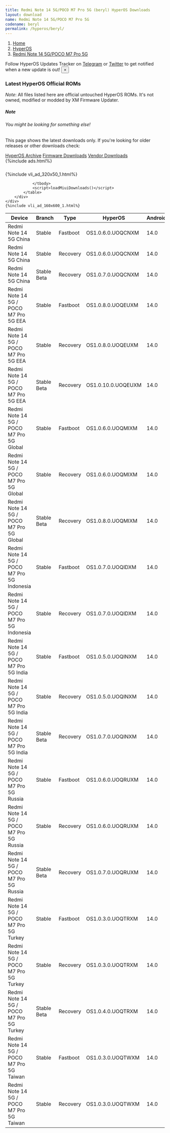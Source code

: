 ```yaml
---
title: Redmi Note 14 5G/POCO M7 Pro 5G (beryl) HyperOS Downloads
layout: download
name: Redmi Note 14 5G/POCO M7 Pro 5G
codename: beryl
permalink: /hyperos/beryl/
---
```

<nav aria-label="breadcrumb">
    <ol class="breadcrumb">
        <li class="breadcrumb-item"><a href="/">Home</a></li>
        <li class="breadcrumb-item"><a href="/hyperos/">HyperOS</a></li>
        <li class="breadcrumb-item active" aria-current="page"><a href="/hyperos/beryl/">Redmi Note 14 5G/POCO M7 Pro 5G</a></li>
    </ol>
</nav>
<div class="alert alert-primary alert-dismissible fade show" role="alert">
    Follow HyperOS Updates Tracker on <a href="https://t.me/MIUIUpdatesTracker" class="alert-link">Telegram</a>
     or <a href="https://twitter.com/MiFwUpdater" class="alert-link">Twitter</a> to get notified when a new update is out!
    <button type="button" class="close" data-dismiss="alert" aria-label="Close">
        <span aria-hidden="true">&times;</span>
    </button>
</div>

### Latest HyperOS Official ROMs
*Note*: All files listed here are official untouched HyperOS ROMs. It's not owned, modified or modded by XM Firmware Updater.
<div class="card">
  <div class="card-body">
    <h5 class="card-title">Note</h5>
    <h6 class="card-subtitle mb-2 text-muted">You might be looking for something else!</h6>
    <p class="card-text">This page shows the latest downloads only.
     If you're looking for older releases or other downloads check:</p>
    <a href="/archive/hyperos/beryl/" class="card-link">HyperOS Archive</a>
    <a href="/firmware/beryl/" class="card-link">Firmware Downloads</a>
    <a href="/vendor/beryl/" class="card-link">Vendor Downloads</a>
  </div>
</div>
{%include ads.html%}
<div class="row justify-content-center">
    <div class="col-10">
        <div class="table-responsive-md" style="margin-top: 25px;">
            {%include vli_ad_320x50_1.html%}
            <table id="miui" class="display dt-responsive nowrap compact table table-striped table-hover table-sm">
                <thead class="thead-dark">
                    <tr>
                        <th data-ref="device">Device</th>
                        <th data-ref="branch">Branch</th>
                        <th data-ref="type">Type</th>
                        <th data-ref="miui">HyperOS</th>
                        <th data-ref="android">Android</th>
                        <th data-ref="size">Size</th>
                        <th data-ref="size">Date</th>
                        <th data-ref="link">Link</th>
                    </tr>
                </thead>
                <tbody>
                <tr><td>Redmi Note 14 5G China</td><td>Stable</td><td>Fastboot</td><td>OS1.0.6.0.UOQCNXM</td><td>14.0</td><td>7.1 GB</td><td>2025-01-25</td><td><a href="/hyperos/beryl/stable/OS1.0.6.0.UOQCNXM/">Download</a></td></tr>
<tr><td>Redmi Note 14 5G China</td><td>Stable</td><td>Recovery</td><td>OS1.0.6.0.UOQCNXM</td><td>14.0</td><td>5.3 GB</td><td>2025-02-13</td><td><a href="/hyperos/beryl/stable/OS1.0.6.0.UOQCNXM/">Download</a></td></tr>
<tr><td>Redmi Note 14 5G China</td><td>Stable Beta</td><td>Recovery</td><td>OS1.0.7.0.UOQCNXM</td><td>14.0</td><td>5.3 GB</td><td>2025-03-13</td><td><a href="/hyperos/beryl/stable beta/OS1.0.7.0.UOQCNXM/">Download</a></td></tr>
<tr><td>Redmi Note 14 5G / POCO M7 Pro 5G EEA</td><td>Stable</td><td>Fastboot</td><td>OS1.0.8.0.UOQEUXM</td><td>14.0</td><td>7.4 GB</td><td>2025-01-20</td><td><a href="/hyperos/beryl/stable/OS1.0.8.0.UOQEUXM/">Download</a></td></tr>
<tr><td>Redmi Note 14 5G / POCO M7 Pro 5G EEA</td><td>Stable</td><td>Recovery</td><td>OS1.0.8.0.UOQEUXM</td><td>14.0</td><td>4.8 GB</td><td>2025-01-24</td><td><a href="/hyperos/beryl/stable/OS1.0.8.0.UOQEUXM/">Download</a></td></tr>
<tr><td>Redmi Note 14 5G / POCO M7 Pro 5G EEA</td><td>Stable Beta</td><td>Recovery</td><td>OS1.0.10.0.UOQEUXM</td><td>14.0</td><td>4.8 GB</td><td>2025-03-11</td><td><a href="/hyperos/beryl/stable beta/OS1.0.10.0.UOQEUXM/">Download</a></td></tr>
<tr><td>Redmi Note 14 5G / POCO M7 Pro 5G Global</td><td>Stable</td><td>Fastboot</td><td>OS1.0.6.0.UOQMIXM</td><td>14.0</td><td>8.0 GB</td><td>2025-01-18</td><td><a href="/hyperos/beryl/stable/OS1.0.6.0.UOQMIXM/">Download</a></td></tr>
<tr><td>Redmi Note 14 5G / POCO M7 Pro 5G Global</td><td>Stable</td><td>Recovery</td><td>OS1.0.6.0.UOQMIXM</td><td>14.0</td><td>4.7 GB</td><td>2025-02-08</td><td><a href="/hyperos/beryl/stable/OS1.0.6.0.UOQMIXM/">Download</a></td></tr>
<tr><td>Redmi Note 14 5G / POCO M7 Pro 5G Global</td><td>Stable Beta</td><td>Recovery</td><td>OS1.0.8.0.UOQMIXM</td><td>14.0</td><td>4.7 GB</td><td>2025-03-11</td><td><a href="/hyperos/beryl/stable beta/OS1.0.8.0.UOQMIXM/">Download</a></td></tr>
<tr><td>Redmi Note 14 5G / POCO M7 Pro 5G Indonesia</td><td>Stable</td><td>Fastboot</td><td>OS1.0.7.0.UOQIDXM</td><td>14.0</td><td>7.2 GB</td><td>2025-01-24</td><td><a href="/hyperos/beryl/stable/OS1.0.7.0.UOQIDXM/">Download</a></td></tr>
<tr><td>Redmi Note 14 5G / POCO M7 Pro 5G Indonesia</td><td>Stable</td><td>Recovery</td><td>OS1.0.7.0.UOQIDXM</td><td>14.0</td><td>4.7 GB</td><td>2025-02-12</td><td><a href="/hyperos/beryl/stable/OS1.0.7.0.UOQIDXM/">Download</a></td></tr>
<tr><td>Redmi Note 14 5G / POCO M7 Pro 5G India</td><td>Stable</td><td>Fastboot</td><td>OS1.0.5.0.UOQINXM</td><td>14.0</td><td>6.4 GB</td><td>2024-12-18</td><td><a href="/hyperos/beryl/stable/OS1.0.5.0.UOQINXM/">Download</a></td></tr>
<tr><td>Redmi Note 14 5G / POCO M7 Pro 5G India</td><td>Stable</td><td>Recovery</td><td>OS1.0.5.0.UOQINXM</td><td>14.0</td><td>4.6 GB</td><td>2025-01-07</td><td><a href="/hyperos/beryl/stable/OS1.0.5.0.UOQINXM/">Download</a></td></tr>
<tr><td>Redmi Note 14 5G / POCO M7 Pro 5G India</td><td>Stable Beta</td><td>Recovery</td><td>OS1.0.7.0.UOQINXM</td><td>14.0</td><td>4.6 GB</td><td>2025-03-05</td><td><a href="/hyperos/beryl/stable beta/OS1.0.7.0.UOQINXM/">Download</a></td></tr>
<tr><td>Redmi Note 14 5G / POCO M7 Pro 5G Russia</td><td>Stable</td><td>Fastboot</td><td>OS1.0.6.0.UOQRUXM</td><td>14.0</td><td>8.0 GB</td><td>2025-01-24</td><td><a href="/hyperos/beryl/stable/OS1.0.6.0.UOQRUXM/">Download</a></td></tr>
<tr><td>Redmi Note 14 5G / POCO M7 Pro 5G Russia</td><td>Stable</td><td>Recovery</td><td>OS1.0.6.0.UOQRUXM</td><td>14.0</td><td>4.6 GB</td><td>2025-02-12</td><td><a href="/hyperos/beryl/stable/OS1.0.6.0.UOQRUXM/">Download</a></td></tr>
<tr><td>Redmi Note 14 5G / POCO M7 Pro 5G Russia</td><td>Stable Beta</td><td>Recovery</td><td>OS1.0.7.0.UOQRUXM</td><td>14.0</td><td>4.6 GB</td><td>2025-03-19</td><td><a href="/hyperos/beryl/stable beta/OS1.0.7.0.UOQRUXM/">Download</a></td></tr>
<tr><td>Redmi Note 14 5G / POCO M7 Pro 5G Turkey</td><td>Stable</td><td>Fastboot</td><td>OS1.0.3.0.UOQTRXM</td><td>14.0</td><td>6.9 GB</td><td>2025-02-10</td><td><a href="/hyperos/beryl/stable/OS1.0.3.0.UOQTRXM/">Download</a></td></tr>
<tr><td>Redmi Note 14 5G / POCO M7 Pro 5G Turkey</td><td>Stable</td><td>Recovery</td><td>OS1.0.3.0.UOQTRXM</td><td>14.0</td><td>4.7 GB</td><td>2025-03-07</td><td><a href="/hyperos/beryl/stable/OS1.0.3.0.UOQTRXM/">Download</a></td></tr>
<tr><td>Redmi Note 14 5G / POCO M7 Pro 5G Turkey</td><td>Stable Beta</td><td>Recovery</td><td>OS1.0.4.0.UOQTRXM</td><td>14.0</td><td>4.7 GB</td><td>2025-03-19</td><td><a href="/hyperos/beryl/stable beta/OS1.0.4.0.UOQTRXM/">Download</a></td></tr>
<tr><td>Redmi Note 14 5G / POCO M7 Pro 5G Taiwan</td><td>Stable</td><td>Fastboot</td><td>OS1.0.3.0.UOQTWXM</td><td>14.0</td><td>6.6 GB</td><td>2025-01-21</td><td><a href="/hyperos/beryl/stable/OS1.0.3.0.UOQTWXM/">Download</a></td></tr>
<tr><td>Redmi Note 14 5G / POCO M7 Pro 5G Taiwan</td><td>Stable</td><td>Recovery</td><td>OS1.0.3.0.UOQTWXM</td><td>14.0</td><td>4.6 GB</td><td>2025-02-13</td><td><a href="/hyperos/beryl/stable/OS1.0.3.0.UOQTWXM/">Download</a></td></tr>

                </tbody>
                <script>loadMiuiDownloads()</script>
            </table>
        </div>
    </div>
    {%include vli_ad_160x600_1.html%}
</div>
